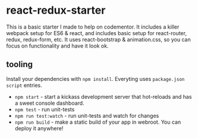 # react-redux-starter

This is a basic starter I made to help on codementor.  It includes a killer webpack setup for ES6 & react, and includes basic setup for react-router, redux, redux-form, etc. It uses react-bootstrap & animation.css, so you can focus on functionality and have it look ok.

## tooling

Install your dependencies with `npm install`.
Everyting uses `package.json` `script` entries.

* `npm start` - start a kickass development server that hot-reloads and has a sweet console dashboard.
* `npm test` - run unit-tests
* `npm run test:watch` - run unit-tests and watch for changes
* `npm run build` - make a static build of your app in webroot. You can deploy it anywhere!
